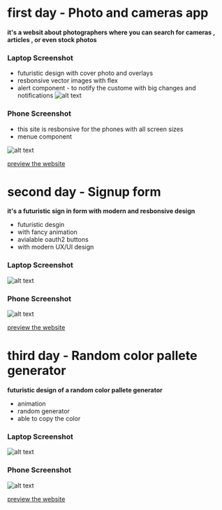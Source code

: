 
# first day - Photo and cameras app 
**it's a websit about photographers where you can search for cameras , articles , or even stock photos**

### Laptop Screenshot
- futuristic design with cover photo and overlays
- resbonsive vector images with flex
- alert component - to notify the custome with big changes and notifications 
![alt text](https://github.com/losefor/7days7websites-challenge/blob/master/day-1/files/laptop.png?raw=true)

### Phone Screenshot
- this site is resbonsive for the phones with all screen sizes
- menue component

![alt text](https://github.com/losefor/7days7websites-challenge/blob/master/day-1/files/phone.png?raw=true)


[preview the website](https://losefor.github.io/7days7websites-challenge/day-1/index.html)


# second day - Signup form
**it's a futuristic sign in form with modern and resbonsive design**

- futuristic desgin 
- with fancy animation 
- avialable oauth2 buttons 
- with modern UX/UI design 

### Laptop Screenshot
![alt text](https://github.com/losefor/7days7websites-challenge/blob/master/day-2/files/laptop.png?raw=true)
### Phone Screenshot
![alt text](https://github.com/losefor/7days7websites-challenge/blob/master/day-2/files/phone.png?raw=true)

[preview the website](https://losefor.github.io/7days7websites-challenge/day-2/index.html)



# third day - Random color pallete generator

**futuristic design of a random color pallete generator**

- animation 
- random generator
- able to copy the color 

### Laptop Screenshot

![alt text](https://github.com/losefor/7days7websites-challenge/blob/master/day-3/files/laptop.png?raw=true)

### Phone Screenshot

![alt text](https://github.com/losefor/7days7websites-challenge/blob/master/day-3/files/phone.png?raw=true)

[preview the website](https://losefor.github.io/7days7websites-challenge/day-3/index.html)